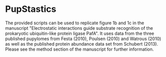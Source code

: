 # PupStastics

The provided scripts can be used to replicate figure 1b and 1c in the manuscript "Electrostatic interactions guide substrate recognition of the prokaryotic ubiquitin-like protein ligase PafA". It uses data from the three published pupylomes from Festa (2010), Poulsen (2010) and Watrous (2010) as well as the published protein abundance data set from Schubert (2013). Please see the method section of the manuscript for further information.
